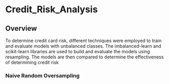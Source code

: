 # Credit_Risk_Analysis

## Overview
To determine credit card risk, different techniques were employed to train and evaluate models with unbalanced classes. The imbalanced-learn and scikit-learn libraries
are used to build and evaluate the models using resampling. The models are then compared to determine the effectiveness of determining credit risk

### Naive Random Oversampling

